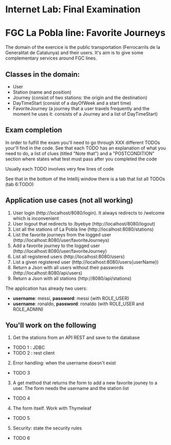 # Internet Lab: Final Examination
# FGC La Pobla line: Favorite Journeys

The domain of the exercice is the public transportation (Ferrocarrils de la Generalitat de Catalunya) and their users. 
It's aim is to give some complementary services around FGC lines.

## Classes in the domain:
* User
* Station (name and position)
* Journey (consist of two stations: the origin and the destination)
* DayTimeStart (consist of a dayOfWeek and a start time)
* FavoriteJourney (a journey that a user travels frequently and the moment he uses it: consists of a Journey and a list of DayTimeStart)

## Exam completion
In order to fulfill the exam you'll need to go through XXX different TODOs your'll find in the code. See that each TODO 
has an explanation of what you need to do, a list of clues (titled "Note that") and a "POSTCONDITION" section where states 
what test must pass after you completed the code 

Usually each TODO involves very few lines of code

See that in the bottom of the Intellij window there is a tab that list all TODOs (tab 6:TODO)

## Application use cases (not all working)
1. User login (http://localhost/8080/login). It always redirects to /welcome which is inconvenient
1. User logout that redirects to /byebye (http://localhost/8080/logout)
2. List all the stations of La Pobla line (http://localhost:8080/stations)
3. List the favorite journeys from the logged user (http://localhost:8080/user/favoriteJourneys)
4. Add a favorite journey to the logged user (http://localhost:8080/user/favoriteJourney)
1. List all registered users (http://localhost:8080/users)
1. List a given registered user (http://localhost:8080/users{userName})
1. Return a Json with all users without their passwords (http://localhost:8080/api/users)
1. Return a Json with all stations (http://8080/api/stations)

The application has already two users:
* **username**: messi, **password**: messi (with ROLE_USER)
* **username**: ronaldo, **password**: ronaldo (with ROLE_USER and ROLE_ADMIN)

## You'll work on the following
1. Get the stations from an API REST and save to the database
  * TODO 1 : JDBC 
  * TODO 2 : rest client
2. Error handling: when the username doesn't exist
  * TODO 3
3. A get method that returns the form to add a new favorite jouney to a user. The form needs the username and the station list
  * TODO 4
4. The form itself. Work with Thymeleaf
  * TODO 5
5. Security: state the security rules
  * TODO 6
